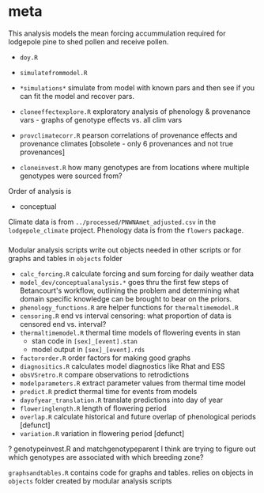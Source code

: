 # meta

This analysis models the mean forcing accummulation required for lodgepole pine to shed pollen and receive pollen.



- `doy.R`
  

- `simulatefrommodel.R`
- `*simulations*` simulate from model with known pars and then see if you can fit the model and recover pars.
- `cloneeffectexplore.R` exploratory analysis of phenology & provenance vars - graphs of genotype effects vs. all clim vars
- `provclimatecorr.R` pearson correlations of provenance effects and provenance climates [obsolete - only 6 provenances and not true provenances]
- `cloneinvest.R` how many genotypes are from locations where multiple genotypes were sourced from?

Order of analysis is

- conceptual

Climate data is from `../processed/PNWNAmet_adjusted.csv` in the `lodgepole_climate` project. Phenology data is from the `flowers` package.

#####

Modular analysis scripts write out objects needed in other scripts or for graphs and tables in `objects` folder
- `calc_forcing.R` calculate forcing and sum forcing for daily weather data
- `model_dev/conceptualanalysis.*` goes thru the first few steps of Betancourt's workflow, outlining the problem and determining what domain specific knowledge can be brought to bear on the priors.
- `phenology_functions.R` are helper functions for `thermaltimemodel.R`
- `censoring.R` end vs interval censoring: what proportion of data is censored end vs. interval?
- `thermaltimemodel.R` thermal time models of flowering events in stan
  - stan code in `[sex]_[event].stan`
  - model output in `[sex]_[event].rds`
- `factororder.R` order factors for making good graphs
- `diagnositics.R` calculates model diagnostics like Rhat and ESS
- `obsVSretro.R` compare observations to retrodictions
- `modelparameters.R` extract parameter values from thermal time model
- `predict.R` predict thermal time for events from models 
- `dayofyear_translation.R` translate predictions into day of year 
- `floweringlength.R` length of flowering period
- `overlap.R` calculate historical and future overlap of phenological periods [defunct]
- `variation.R` variation in flowering period [defunct]

? genotypeinvest.R and matchgenotypeparent I think are trying to figure out which genotypes are associated with which breeding zone?

`graphsandtables.R` contains code for graphs and tables. relies on objects in `objects` folder created by modular analysis scripts
